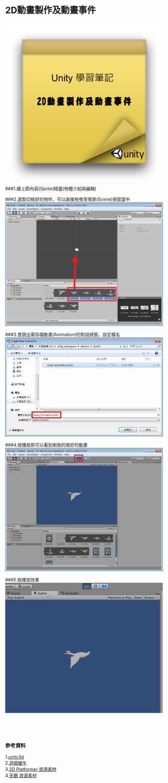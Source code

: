 # 2D動畫製作及動畫事件

![](https://raw.githubusercontent.com/tw-hkt/Unity/master/img/000011.png)

###1.續上節內容(Sprite(精靈)物體介紹與編輯)


###2.選取切格好的物件，可以直接拖曳至場景(Scene)視窗當中
![](https://raw.githubusercontent.com/tw-hkt/Unity/master/img/000012.jpg)
 
###3.會跳出需存檔動畫(Animation)的對話視窗，設定檔名
![](https://raw.githubusercontent.com/tw-hkt/Unity/master/img/000013.jpg)

###4.按播放即可以看到剛剛的做好的動畫
![](https://raw.githubusercontent.com/tw-hkt/Unity/master/img/000014.jpg)

###5.按播放效果
![](https://raw.githubusercontent.com/tw-hkt/Unity/master/img/gif/001.gif)

</br>
</br>
</br>

### 參考資料
1.[unity3d](http://unity3d.com/)
<br>
2.[遊戲蠻牛](http://www.unitymanual.com/)
<br>
3.[2D Platformer 資源素材](https://www.assetstore.unity3d.com/cn/#!/content/11228)
<br>
4.[天鵝 資源素材](https://raw.githubusercontent.com/tw-hkt/Unity/master/resource/swan_Sheet.png)